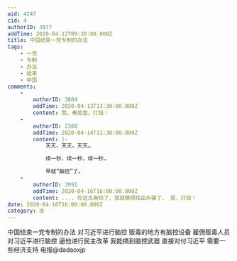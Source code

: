 ```yaml
---
aid: 4247
cid: 4
authorID: 3977
addTime: 2020-04-12T09:30:00.000Z
title: 中国结束一党专制的办法
tags:
    - 一党
    - 专制
    - 办法
    - 结束
    - 中国
comments:
    -
        authorID: 3804
        addTime: 2020-04-13T13:30:00.000Z
        content: 我，秦始皇。打钱！
    -
        authorID: 2360
        addTime: 2020-04-14T11:30:00.000Z
        content: |-
            天灭，天灭，天灭…

            续一秒，续一秒，续一秒…

            早就“脑控”了。
    -
        authorID: 3991
        addTime: 2020-04-16T16:00:00.000Z
        content: .... 你这太麻烦了，我就懒得找由头骗了， 我，打钱！
date: 2020-04-16T16:00:00.000Z
category: 水
---
```


中国结束一党专制的办法 对习近平进行脑控 贩毒的地方有脑控设备 雇佣贩毒人员对习近平进行脑控 逼他进行民主改革 我能搞到脑控武器 直接对付习近平 需要一些经济支持 电报@dadaoxjp
